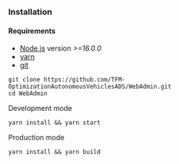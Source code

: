 ### Installation

#### Requirements
- [Node.js](https://nodejs.org/en/) version _>=16.0.0_
- [yarn](https://yarnpkg.com/)
- [git](https://git-scm.com/)

```
git clone https://github.com/TFM-OptimizationAutonomousVehiclesADS/WebAdmin.git 
cd WebAdmin
```

Development mode
```
yarn install && yarn start
```

Production mode
```
yarn install && yarn build
```
